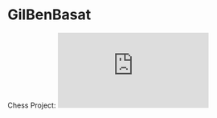 # GilBenBasat
Chess Project:
![project uml](https://github.com/OrtHolonJava/GilBenBasat/blob/master/Chess_Uml.pdf)
